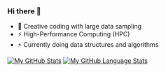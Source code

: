 ### Hi there 👋

- 🌱 Creative coding with large data sampling 
- ⚡ High-Performance Computing (HPC)
- ⚡ Currently doing data structures and algorithms


[![My GitHub Stats](https://github-readme-stats.vercel.app/api/?username=ignasxv&count_private=true&theme=tokyonight&showicons=true)]()
[![My GitHub Language Stats](https://github-readme-stats.vercel.app/api/top-langs/?username=ignasxv&langs_count=5&theme=tokyonight)]()

